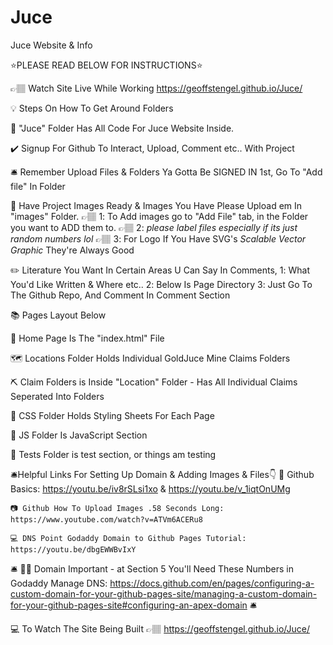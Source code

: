 # Juce
Juce Website &amp; Info

⭐PLEASE READ BELOW FOR INSTRUCTIONS⭐

👉🏽 Watch Site Live While Working https://geoffstengel.github.io/Juce/

💡 Steps On How To Get Around Folders

🏺 "Juce" Folder Has All Code For Juce Website Inside.

✔️ Signup For Github To Interact, Upload, Comment etc.. With Project

🛎️ Remember Upload Files & Folders Ya Gotta Be SIGNED IN 1st, Go To "Add file" In Folder

📸 Have Project Images Ready & Images You Have Please Upload em In "images" Folder.
👉🏽 1️: To Add images go to "Add File" tab, in the Folder you want to ADD them to.
👉🏽 2️: *please label files especially if its just random numbers lol*
👉🏽 3️: For Logo If You Have SVG's *Scalable Vector Graphic* They're Always Good

✏️ Literature You Want In Certain Areas U Can Say In Comments, 
    1️: What You'd Like Written & Where etc..
    2️: Below Is Page Directory
    3️: Just Go To The Github Repo, And Comment In Comment Section

📚 Pages Layout Below

🏡 Home Page Is The "index.html" File

🗺️ Locations Folder Holds Individual GoldJuce Mine Claims Folders

⛏️ Claim Folders is Inside "Location" Folder - Has All Individual Claims Seperated Into Folders

💾 CSS Folder Holds Styling Sheets For Each Page

💾 JS Folder Is JavaScript Section

💃 Tests Folder is test section, or things am testing

🛎️Helpful Links For Setting Up Domain & Adding Images & Files👇
    🎥 Github Basics: https://youtu.be/iv8rSLsi1xo & https://youtu.be/v_1iqtOnUMg

    📷 Github How To Upload Images .58 Seconds Long: https://www.youtube.com/watch?v=ATVm6ACERu8 

    💻 DNS Point Godaddy Domain to Github Pages Tutorial: https://youtu.be/dbgEWWBvIxY
    
🛎️
    👬🏽 Domain Important - at Section 5 You'll Need These Numbers in Godaddy Manage DNS: https://docs.github.com/en/pages/configuring-a-custom-domain-for-your-github-pages-site/managing-a-custom-domain-for-your-github-pages-site#configuring-an-apex-domain
🛎️

💻 To Watch The Site Being Built 👉🏽 https://geoffstengel.github.io/Juce/
